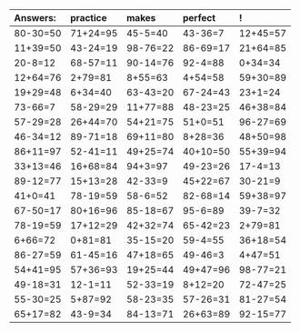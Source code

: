 | Answers: | practice | makes | perfect | ! |
| :--- | :--- | :--- | :--- | :--- |
| 80-30=50 | 71+24=95 | 45-5=40 | 43-36=7 | 12+45=57 | 
| 11+39=50 | 43-24=19 | 98-76=22 | 86-69=17 | 21+64=85 | 
| 20-8=12 | 68-57=11 | 90-14=76 | 92-4=88 | 0+34=34 | 
| 12+64=76 | 2+79=81 | 8+55=63 | 4+54=58 | 59+30=89 | 
| 19+29=48 | 6+34=40 | 63-43=20 | 67-24=43 | 23+1=24 | 
| 73-66=7 | 58-29=29 | 11+77=88 | 48-23=25 | 46+38=84 | 
| 57-29=28 | 26+44=70 | 54+21=75 | 51+0=51 | 96-27=69 | 
| 46-34=12 | 89-71=18 | 69+11=80 | 8+28=36 | 48+50=98 | 
| 86+11=97 | 52-41=11 | 49+25=74 | 40+10=50 | 55+39=94 | 
| 33+13=46 | 16+68=84 | 94+3=97 | 49-23=26 | 17-4=13 | 
| 89-12=77 | 15+13=28 | 42-33=9 | 45+22=67 | 30-21=9 | 
| 41+0=41 | 78-19=59 | 58-6=52 | 82-68=14 | 59+38=97 | 
| 67-50=17 | 80+16=96 | 85-18=67 | 95-6=89 | 39-7=32 | 
| 78-19=59 | 17+12=29 | 42+32=74 | 65-42=23 | 2+79=81 | 
| 6+66=72 | 0+81=81 | 35-15=20 | 59-4=55 | 36+18=54 | 
| 86-27=59 | 61-45=16 | 47+18=65 | 49-46=3 | 4+47=51 | 
| 54+41=95 | 57+36=93 | 19+25=44 | 49+47=96 | 98-77=21 | 
| 49-18=31 | 12-1=11 | 52-33=19 | 8+12=20 | 72-47=25 | 
| 55-30=25 | 5+87=92 | 58-23=35 | 57-26=31 | 81-27=54 | 
| 65+17=82 | 43-9=34 | 84-13=71 | 26+63=89 | 92-15=77 | 
